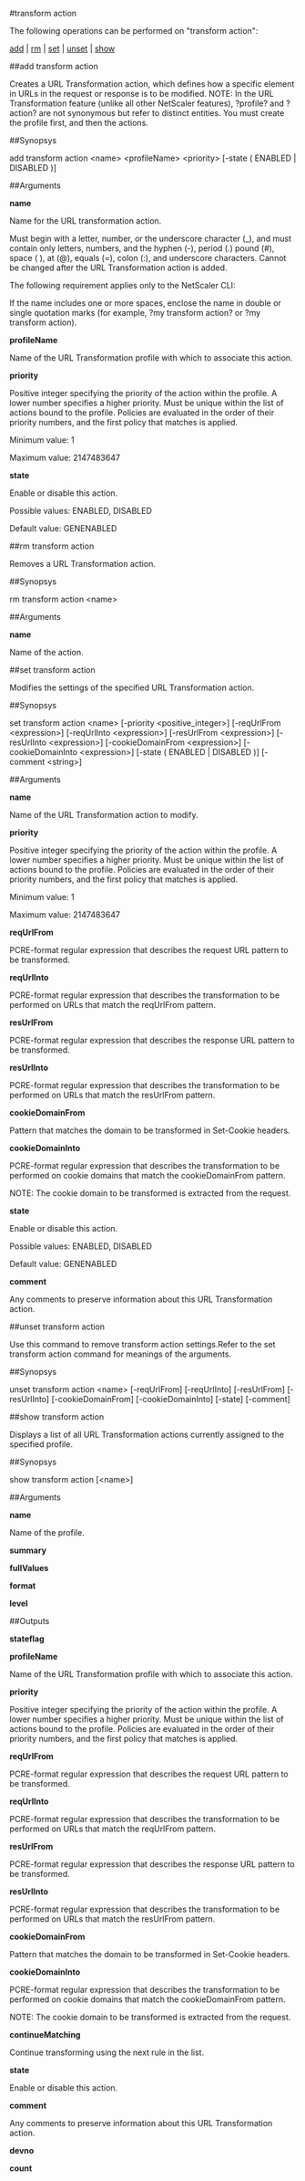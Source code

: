 #transform action

The following operations can be performed on "transform action":


[add](#add-transform-action) | [rm](#rm-transform-action) | [set](#set-transform-action) | [unset](#unset-transform-action) | [show](#show-transform-action)

##add transform action

Creates a URL Transformation action, which defines how a specific element in URLs in the request or response is to be modified. NOTE: In the URL Transformation feature (unlike all other NetScaler features), ?profile? and ?action? are not synonymous but refer to distinct entities. You must create the profile first, and then the actions.


##Synopsys

add transform action &lt;name> &lt;profileName> &lt;priority> [-state ( ENABLED | DISABLED )]


##Arguments

<b>name</b>
Name for the URL transformation action.
Must begin with a letter, number, or the underscore character (_), and must contain only letters, numbers, and the hyphen (-), period (.) pound (#), space ( ), at (@), equals (=), colon (:), and underscore characters. Cannot be changed after the URL Transformation action is added.
The following requirement applies only to the NetScaler CLI:
If the name includes one or more spaces, enclose the name in double or single quotation marks (for example, ?my transform action? or ?my transform action).

<b>profileName</b>
Name of the URL Transformation profile with which to associate this action.

<b>priority</b>
Positive integer specifying the priority of the action within the profile. A lower number specifies a higher priority. Must be unique within the list of actions bound to the profile. Policies are evaluated in the order of their priority numbers, and the first policy that matches is applied.
Minimum value: 1
Maximum value: 2147483647

<b>state</b>
Enable or disable this action.
Possible values: ENABLED, DISABLED
Default value: GENENABLED



##rm transform action

Removes a URL Transformation action.


##Synopsys

rm transform action &lt;name>


##Arguments

<b>name</b>
Name of the action.



##set transform action

Modifies the settings of the specified URL Transformation action.


##Synopsys

set transform action &lt;name> [-priority &lt;positive_integer>] [-reqUrlFrom &lt;expression>] [-reqUrlInto &lt;expression>] [-resUrlFrom &lt;expression>] [-resUrlInto &lt;expression>] [-cookieDomainFrom &lt;expression>] [-cookieDomainInto &lt;expression>] [-state ( ENABLED | DISABLED )] [-comment &lt;string>]


##Arguments

<b>name</b>
Name of the URL Transformation action to modify.

<b>priority</b>
Positive integer specifying the priority of the action within the profile. A lower number specifies a higher priority. Must be unique within the list of actions bound to the profile. Policies are evaluated in the order of their priority numbers, and the first policy that matches is applied.
Minimum value: 1
Maximum value: 2147483647

<b>reqUrlFrom</b>
PCRE-format regular expression that describes the request URL pattern to be transformed.

<b>reqUrlInto</b>
PCRE-format regular expression that describes the transformation to be performed on URLs that match the reqUrlFrom pattern.

<b>resUrlFrom</b>
PCRE-format regular expression that describes the response URL pattern to be transformed.

<b>resUrlInto</b>
PCRE-format regular expression that describes the transformation to be performed on URLs that match the resUrlFrom pattern.

<b>cookieDomainFrom</b>
Pattern that matches the domain to be transformed in Set-Cookie headers.

<b>cookieDomainInto</b>
PCRE-format regular expression that describes the transformation to be performed on cookie domains that match the cookieDomainFrom pattern. 
NOTE: The cookie domain to be transformed is extracted from the request.

<b>state</b>
Enable or disable this action.
Possible values: ENABLED, DISABLED
Default value: GENENABLED

<b>comment</b>
Any comments to preserve information about this URL Transformation action.



##unset transform action

Use this command to remove transform action settings.Refer to the set transform action command for meanings of the arguments.


##Synopsys

unset transform action &lt;name> [-reqUrlFrom] [-reqUrlInto] [-resUrlFrom] [-resUrlInto] [-cookieDomainFrom] [-cookieDomainInto] [-state] [-comment]


##show transform action

Displays a list of all URL Transformation actions currently assigned to the specified profile.


##Synopsys

show transform action [&lt;name>]


##Arguments

<b>name</b>
Name of the profile.

<b>summary</b>

<b>fullValues</b>

<b>format</b>

<b>level</b>



##Outputs

<b>stateflag</b>

<b>profileName</b>
Name of the URL Transformation profile with which to associate this action.

<b>priority</b>
Positive integer specifying the priority of the action within the profile. A lower number specifies a higher priority. Must be unique within the list of actions bound to the profile. Policies are evaluated in the order of their priority numbers, and the first policy that matches is applied.

<b>reqUrlFrom</b>
PCRE-format regular expression that describes the request URL pattern to be transformed.

<b>reqUrlInto</b>
PCRE-format regular expression that describes the transformation to be performed on URLs that match the reqUrlFrom pattern.

<b>resUrlFrom</b>
PCRE-format regular expression that describes the response URL pattern to be transformed.

<b>resUrlInto</b>
PCRE-format regular expression that describes the transformation to be performed on URLs that match the resUrlFrom pattern.

<b>cookieDomainFrom</b>
Pattern that matches the domain to be transformed in Set-Cookie headers.

<b>cookieDomainInto</b>
PCRE-format regular expression that describes the transformation to be performed on cookie domains that match the cookieDomainFrom pattern. 
NOTE: The cookie domain to be transformed is extracted from the request.

<b>continueMatching</b>
Continue transforming using the next rule in the list.

<b>state</b>
Enable or disable this action.

<b>comment</b>
Any comments to preserve information about this URL Transformation action.

<b>devno</b>

<b>count</b>



